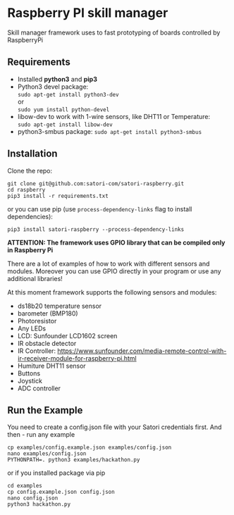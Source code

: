 Raspberry PI skill manager
==============================

Skill manager framework uses to fast prototyping of boards controlled by RaspberryPi

Requirements
------------------------------

  - Installed **python3** and **pip3**
  - Python3 devel package:  
    `sudo apt-get install python3-dev`  
      or  
    `sudo yum install python-devel`
  - libow-dev to work with 1-wire sensors, like DHT11 or Temperature:  
    `sudo apt-get install libow-dev`
  - python3-smbus package:
    `sudo apt-get install python3-smbus`


Installation
------------------------------
Clone the repo:
```
git clone git@github.com:satori-com/satori-raspberry.git
cd raspberry
pip3 install -r requirements.txt
```

or you can use pip (use `process-dependency-links` flag to install dependencies):
```
pip3 install satori-raspberry --process-dependency-links
```

**ATTENTION: The framework uses GPIO library that can be compiled only in Raspberry Pi**

There are a lot of examples of how to work with different sensors and modules.
Moreover you can use GPIO directly in your program or use any additional libraries!

At this moment framework supports the following sensors and modules:
  - ds18b20 temperature sensor
  - barometer (BMP180)
  - Photoresistor
  - Any LEDs
  - LCD: Sunfounder LCD1602 screen
  - IR obstacle detector
  - IR Controller: https://www.sunfounder.com/media-remote-control-with-ir-receiver-module-for-raspberry-pi.html
  - Humiture DHT11 sensor
  - Buttons
  - Joystick
  - ADC controller

Run the Example
-------------------------------
You need to create a config.json file with your Satori credentials first.
And then - run any example
```
cp examples/config.example.json examples/config.json
nano examples/config.json
PYTHONPATH=. python3 examples/hackathon.py
```

or if you installed package via pip
```
cd examples
cp config.example.json config.json
nano config.json
python3 hackathon.py
```
